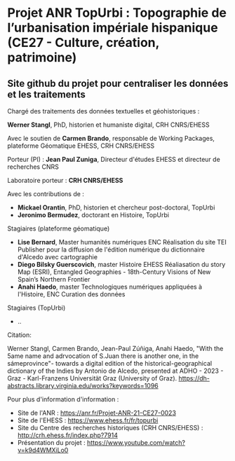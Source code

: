 # Projet ANR TopUrbi : Topographie de l’urbanisation impériale hispanique (CE27 - Culture, création, patrimoine)

## Site github du projet pour centraliser les données et les traitements

Chargé des traitements des données textuelles et géohistoriques : 

**Werner Stangl**, PhD, historien et humaniste digital, CRH CNRS/EHESS

Avec le soutien de **Carmen Brando**, responsable de Working Packages, plateforme Géomatique EHESS, CRH CNRS/EHESS

Porteur (PI) : **Jean Paul Zuniga**, Directeur d'études EHESS et directeur de recherches CNRS

Laboratoire porteur : **CRH CNRS/EHESS**

Avec les contributions de : 
- **Mickael Orantin**, PhD, historien et chercheur post-doctoral, TopUrbi
- **Jeronimo Bermudez**, doctorant en Histoire, TopUrbi

Stagiaires (plateforme géomatique)
- **Lise Bernard**, Master humanités numériques ENC
Réalisation du site TEI Publisher pour la diffusion de l'édition numérique du dictionnaire d'Alcedo avec cartographie
- **Diego Bilsky Guerscovich**, master Histoire EHESS
Réaliasation du story Map (ESRI), Entangled Geographies - 18th-Century Visions of New Spain’s Northern Frontier
- **Anahi Haedo**, master Technologiques numériques appliquées à l'Histoire, ENC
Curation des données

Stagiaires (TopUrbi)
- ..
  
Citation:

Werner Stangl, Carmen Brando, Jean-Paul Zúñiga, Anahi Haedo, "With the 5ame name and adrvocation of S.Juan there is another one, in the sámeprovince"- towards a digital edition of the historical-geographical dictionary of the Indies by Antonio de Alcedo, presented at ADHO - 2023 - Graz - Karl-Franzens Universität Graz (University of Graz). https://dh-abstracts.library.virginia.edu/works?keywords=1096 

Pour plus d'information d'information : 
- Site de l'ANR : https://anr.fr/Projet-ANR-21-CE27-0023
- Site de l'EHESS : https://www.ehess.fr/fr/topurbi 
- Site du Centre des recherches historiques (CRH CNRS/EHESS) : http://crh.ehess.fr/index.php?7914 
- Présentation du projet : https://www.youtube.com/watch?v=k9d4WMXiLo0 
